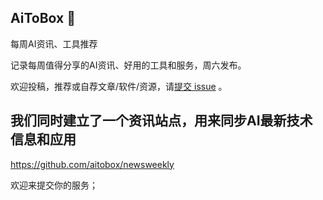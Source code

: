 ## AiToBox 👋
每周AI资讯、工具推荐

记录每周值得分享的AI资讯、好用的工具和服务，周六发布。

欢迎投稿，推荐或自荐文章/软件/资源，请[提交 issue](https://github.com/aitobox/newsweekly/issues/new/choose) 。

## 我们同时建立了一个资讯站点，用来同步AI最新技术信息和应用

https://github.com/aitobox/newsweekly

欢迎来提交你的服务；



